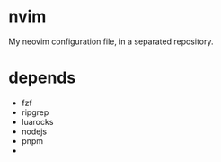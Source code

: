 # nvim
My neovim configuration file, in a separated repository.

# depends
* fzf
* ripgrep
* luarocks
* nodejs
* pnpm
* 
